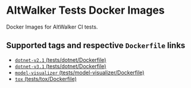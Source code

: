 # AltWalker Tests Docker Images

Docker Images for AltWalker CI tests.

## Supported tags and respective `Dockerfile` links

* [`dotnet-v2.1` (tests/dotnet/Dockerfile)](https://gitlab.com/altom/altwalker/docker-images/blob/master/tests/dotnet/Dockerfile)
* [`dotnet-v3.1` (tests/dotnet/Dockerfile)](https://gitlab.com/altom/altwalker/docker-images/blob/master/tests/dotnet/Dockerfile)
* [`model-visualizer` (tests/model-visualizer/Dockerfile)](https://gitlab.com/altom/altwalker/docker-images/blob/master/tests/model-visualizer/Dockerfile)
* [`tox` (tests/tox/Dockerfile)](https://gitlab.com/altom/altwalker/docker-images/blob/master/tests/tox/Dockerfile)
